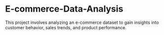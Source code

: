 # E-commerce-Data-Analysis
This project involves analyzing an e-commerce dataset to gain insights into customer behavior, sales trends, and product performance. 
